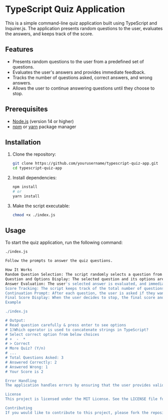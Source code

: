 # TypeScript Quiz Application

This is a simple command-line quiz application built using TypeScript and Inquirer.js. The application presents random questions to the user, evaluates the answers, and keeps track of the score.

## Features

- Presents random questions to the user from a predefined set of questions.
- Evaluates the user's answers and provides immediate feedback.
- Tracks the number of questions asked, correct answers, and wrong answers.
- Allows the user to continue answering questions until they choose to stop.

## Prerequisites

- [Node.js](https://nodejs.org/) (version 14 or higher)
- [npm](https://www.npmjs.com/get-npm) or [yarn](https://yarnpkg.com/getting-started/install) package manager

## Installation

1. Clone the repository:

   ```sh
   git clone https://github.com/yourusername/typescript-quiz-app.git
   cd typescript-quiz-app
   ```

2. Install dependencies:

   ```sh
   npm install
   # or
   yarn install
   ```

3. Make the script executable:
   ```sh
   chmod +x ./index.js
   ```

## Usage

To start the quiz application, run the following command:

```sh
./index.js

Follow the prompts to answer the quiz questions.

How It Works
Random Question Selection: The script randomly selects a question from the predefined set of questions.
Question and Options Display: The selected question and its options are displayed to the user.
Answer Evaluation: The user's selected answer is evaluated, and immediate feedback is given (correct or wrong).
Score Tracking: The script keeps track of the total number of questions asked, the number of correct answers, and the number of wrong answers.
Continuation Prompt: After each question, the user is asked if they want to continue with more questions. The quiz continues until the user decides to stop.
Final Score Display: When the user decides to stop, the final score and statistics are displayed.
Example

./index.js

# Output:
# Read question carefully & press enter to see options
# 1)Which operator is used to concatenate strings in TypeScript?
# Select correct option from below choices
# +  -  *
# > Correct
# More Quiz? (Y/n)
# ...
# Total Questions Asked: 3
# Answered Correctly: 2
# Answered Wrong: 1
# Your Score is 2

Error Handling
The application handles errors by ensuring that the user provides valid input for each prompt.

License
This project is licensed under the MIT License. See the LICENSE file for details.

Contributing
If you would like to contribute to this project, please fork the repository and submit a pull request. Contributions are welcome!

```
